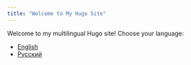```yaml
---
title: "Welcome to My Hugo Site"
---
```


Welcome to my multilingual Hugo site! Choose your language:

- [English](/en/)
- [Русский](/ru/)